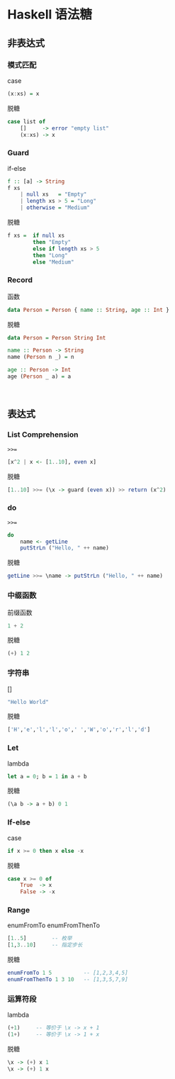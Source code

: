 # Haskell 语法糖

## 非表达式

### 模式匹配

case

```haskell
(x:xs) = x
```

脱糖

```haskell
case list of
	[]     -> error "empty list"
  	(x:xs) -> x
```

### Guard

if-else

```haskell
f :: [a] -> String
f xs 
	| null xs   = "Empty"
	| length xs > 5 = "Long"
  	| otherwise = "Medium"
```

脱糖

```haskell
f xs = 	if null xs 
		then "Empty"
        else if length xs > 5 
        then "Long"
    	else "Medium"
```

### Record

函数

```haskell
data Person = Person { name :: String, age :: Int }
```

脱糖

```haskell
data Person = Person String Int

name :: Person -> String
name (Person n _) = n

age :: Person -> Int
age (Person _ a) = a
```

$~$

## 表达式

### List Comprehension

`>>=`

```haskell
[x^2 | x <- [1..10], even x]
```

脱糖

```haskell
[1..10] >>= (\x -> guard (even x)) >> return (x^2)
```

### do

`>>=`

```haskell
do
	name <- getLine
	putStrLn ("Hello, " ++ name)
```

脱糖

```haskell
getLine >>= \name -> putStrLn ("Hello, " ++ name)
```

### 中缀函数

前缀函数

```haskell
1 + 2
```

脱糖

```haskell
(+) 1 2
```

### 字符串

[]

```haskell
"Hello World"
```

脱糖

```haskell
['H','e','l','l','o',' ','W','o','r','l','d']
```

### Let

lambda

```haskell
let a = 0; b = 1 in a + b
```

脱糖

```haskell
(\a b -> a + b) 0 1
```

### If-else

case

```haskell
if x >= 0 then x else -x
```

脱糖

```haskell
case x >= 0 of
	True  -> x
	False -> -x
```

### Range

enumFromTo enumFromThenTo

```haskell
[1..5]        -- 枚举
[1,3..10]     -- 指定步长
```

脱糖

```haskell
enumFromTo 1 5          -- [1,2,3,4,5]
enumFromThenTo 1 3 10   -- [1,3,5,7,9]
```

### 运算符段

lambda

```haskell
(+1)     -- 等价于 \x -> x + 1
(1+)     -- 等价于 \x -> 1 + x
```

脱糖

```haskell
\x -> (+) x 1
\x -> (+) 1 x
```

